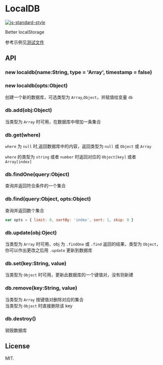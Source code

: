# LocalDB

[![js-standard-style](https://cdn.rawgit.com/feross/standard/master/badge.svg)](https://github.com/feross/standard)

Better localStorage

参考示例见[测试文件](https://github.com/aprilorange/localdb/blob/master/test%2Ftests.js)

## API

### new localdb(name:String, type = 'Array', timestamp = false)
### new localdb(opts:Object)

创建一个新的数据库，可选类型为 `Array`,`Object`，并赋值给变量 `db`

### db.add(obj:Object)

当类型为 `Array` 时可用，在数据库中增加一条集合

### db.get(where)

`where` 为 `null` 时,返回数据库中的内容，返回类型为 `null` 或 `Object` 或 `Array`

`where` 的类型为 `string` 或者 `number` 时返回对应的 `Object[key]` 或者 `Array[index]`

### db.findOne(query:Object)

查询并返回符合条件的一个集合

### db.find(query:Object, opts:Object)

查询并返回数个集合

```javascript
var opts = { limit: 0, sortBy: 'index', sort: 1, skip: 0 }
```

### db.update(obj:Oject)

当类型为 `Array` 时可用，obj 为 `.findOne` 或 `.find` 返回的结果，类型为 `Object`，你可以作出更改之后用 `.update` 更新到数据库

### db.set(key:String, value)

当类型为 `Object` 时可用，更新此数据库的一个键值对，没有则新建

### db.remove(key:String, value)

当类型为 `Array` 按键值对删除对应的集合  
当类型为 `Object` 时直接删除该 key

### db.destroy()

销毁数据库

## License

MIT.
